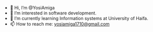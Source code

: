 - 👋 Hi, I’m @YosiAmiga
- 👀 I’m interested in software development.
- 🌱 I’m currently learning Information systems at University of Haifa.
- 📫 How to reach me: yosiamiga1710@gmail.com

<!---
YosiAmiga/YosiAmiga is a ✨ special ✨ repository because its `README.md` (this file) appears on your GitHub profile.
You can click the Preview link to take a look at your changes.
--->
